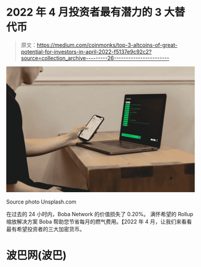 # 2022 年 4 月投资者最有潜力的 3 大替代币

> 原文：<https://medium.com/coinmonks/top-3-altcoins-of-great-potential-for-investors-in-april-2022-f5137e9c92c2?source=collection_archive---------26----------------------->

![](img/c1a3130403a838d93f03ec3c16dd082f.png)

Source photo Unsplash.com

在过去的 24 小时内，Boba Network 的价值损失了 0.20%。
满怀希望的 Rollup 缩放解决方案 Boba 帮助您节省每月的燃气费用。【2022 年 4 月，让我们来看看最有希望投资者的三大加密货币。

# 波巴网(波巴)